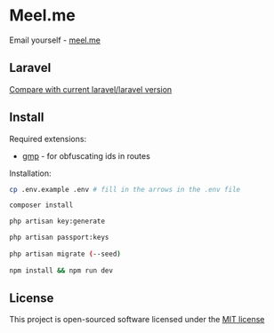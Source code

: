 # Meel.me
Email yourself - [meel.me](https://meel.me)

## Laravel
[Compare with current laravel/laravel version](https://github.com/laravel/laravel/compare/5da2d13b04ede450120affdd46c0cbe3a2fe54ef...master)

## Install
Required extensions:
- [gmp](http://php.net/manual/en/book.gmp.php) - for obfuscating ids in routes

Installation:
```bash
cp .env.example .env # fill in the arrows in the .env file

composer install

php artisan key:generate

php artisan passport:keys
 
php artisan migrate (--seed)
 
npm install && npm run dev
```

## License

This project is open-sourced software licensed under the [MIT license](http://opensource.org/licenses/MIT)

